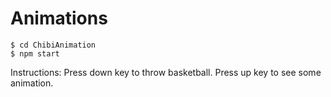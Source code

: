 # Animations
```
$ cd ChibiAnimation
$ npm start
```
Instructions: Press down key to throw basketball. Press up key to see some animation.